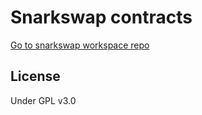 # Snarkswap contracts

[Go to snarkswap workspace repo](https://github.com/0xBeaver/snarkswap)
## License

Under GPL v3.0
